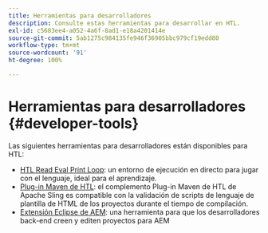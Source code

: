 ```yaml
---
title: Herramientas para desarrolladores
description: Consulte estas herramientas para desarrollar en HTL.
exl-id: c5683ee4-a052-4a6f-8ad1-e18a4201414e
source-git-commit: 5ab1275c984135fe946f36905bbc979cf19edd80
workflow-type: tm+mt
source-wordcount: '91'
ht-degree: 100%

---
```



# Herramientas para desarrolladores {#developer-tools}

Las siguientes herramientas para desarrolladores están disponibles para HTL:

* [HTL Read Eval Print Loop](https://github.com/adobe/aem-htl-repl): un entorno de ejecución en directo para jugar con el lenguaje, ideal para el aprendizaje.
* [Plug-in Maven de HTL](https://sling.apache.org/components/htl-maven-plugin/): el complemento Plug-in Maven de HTL de Apache Sling es compatible con la validación de scripts de lenguaje de plantilla de HTML de los proyectos durante el tiempo de compilación.
* [Extensión Eclipse de AEM](https://experienceleague.adobe.com/docs/experience-manager-cloud-service/content/implementing/developer-tools/eclipse.html?lang=es): una herramienta para que los desarrolladores back-end creen y editen proyectos para AEM
